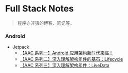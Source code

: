 # Full Stack Notes

> 程序亦非猿的博客、笔记等。





 ### Android 



- Jetpack
  - [【AAC 系列一】Android 应用架构新时代来临！](./android/aac.md)
  - [【AAC 系列二】深入理解架构组件的基石：Lifecycle](./android/aac-lifecycle.md)
  - [【AAC 系列三】深入理解架构组件：LiveData]((./android/aac-livedata.md))

